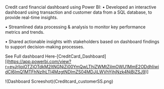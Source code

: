 Credit card financial dashboard using Power BI:
• Developed an interactive dashboard using transaction and customer data from a SQL database, to provide real-time insights.

• Streamlined data processing & analysis to monitor key performance metrics and trends.

• Shared actionable insights with stakeholders based on dashboard findings to support decision-making processes.

See Full dashboard Here-[CreditCard_Dashboard][(https://app.powerbi.com/view?r=eyJrIjoiOTZjOTdkM2ItNGNiZi00YmQwLThjZWMtZjlmOWU1MmE2ODdhIiwidCI6ImQ1MTFhNzlhLTI4MzgtNDlmZS04MDJjLWVhYjhjNzk4NjBjZSJ9)]

!(Dashboard Screeshot)(Creditcard_customerSS.png)




